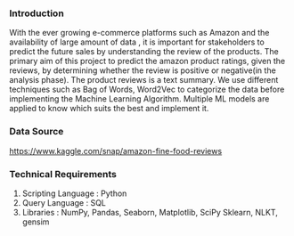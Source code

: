 ### Introduction

With the ever growing e-commerce platforms such as Amazon and the availability of large amount of data , it is important for stakeholders to predict the future sales by understanding the review of the products. The primary aim of this project to predict the amazon product ratings, given the reviews, by determining whether the review is positive or negative(in the analysis phase). The product reviews is a text summary. We use different techniques such as Bag of Words, Word2Vec to categorize the data before implementing the Machine Learning Algorithm. Multiple ML models are applied to know which suits the best and implement it.

### Data Source

https://www.kaggle.com/snap/amazon-fine-food-reviews

### Technical Requirements

1. Scripting Language : Python</br>
2. Query Language : SQL</br>
3. Libraries : NumPy, Pandas, Seaborn, Matplotlib, SciPy Sklearn, NLKT, gensim</br>
